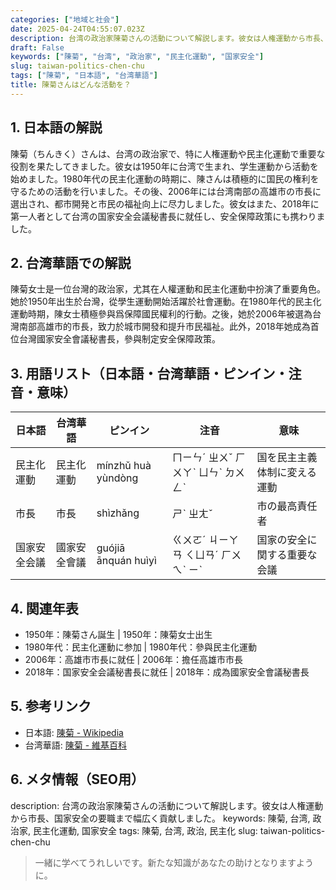 ```yaml
---
categories: ["地域と社会"]
date: 2025-04-24T04:55:07.023Z
description: 台湾の政治家陳菊さんの活動について解説します。彼女は人権運動から市長、国家安全の要職まで幅広く貢献しました。
draft: False
keywords: ["陳菊", "台湾", "政治家", "民主化運動", "国家安全"]
slug: taiwan-politics-chen-chu
tags: ["陳菊", "日本語", "台湾華語"]
title: 陳菊さんはどんな活動を？
---
```




## 1. 日本語の解説
陳菊（ちんきく）さんは、台湾の政治家で、特に人権運動や民主化運動で重要な役割を果たしてきました。彼女は1950年に台湾で生まれ、学生運動から活動を始めました。1980年代の民主化運動の時期に、陳さんは積極的に国民の権利を守るための活動を行いました。その後、2006年には台湾南部の高雄市の市長に選出され、都市開発と市民の福祉向上に尽力しました。彼女はまた、2018年に第一人者として台湾の国家安全会議秘書長に就任し、安全保障政策にも携わりました。

## 2. 台湾華語での解説  
陳菊女士是一位台灣的政治家，尤其在人權運動和民主化運動中扮演了重要角色。她於1950年出生於台灣，從學生運動開始活躍於社會運動。在1980年代的民主化運動時期，陳女士積極參與爲保障國民權利的行動。之後，她於2006年被選為台灣南部高雄市的市長，致力於城市開發和提升市民福祉。此外，2018年她成為首位台灣國家安全會議秘書長，參與制定安全保障政策。

## 3. 用語リスト（日本語・台湾華語・ピンイン・注音・意味）
| 日本語       | 台湾華語       | ピンイン   | 注音          | 意味                     |
|-------------|--------------|-----------|--------------|------------------------|
| 民主化運動  | 民主化運動    | mínzhǔ huà yùndòng | ㄇㄧㄣˊ ㄓㄨˇ ㄏㄨㄚˋ ㄩㄣˋ ㄉㄨㄥˋ | 国を民主主義体制に変える運動     |
| 市長        | 市長         | shìzhǎng  | ㄕˋ ㄓㄤˇ    | 市の最高責任者                 |
| 国家安全会議  | 國家安全會議  | guójiā ānquán huìyì | ㄍㄨㄛˊ ㄐㄧㄚ ㄢ ㄑㄩㄢˊ ㄏㄨㄟˋ ㄧˋ | 国家の安全に関する重要な会議     |

## 4. 関連年表
- 1950年：陳菊さん誕生 | 1950年：陳菊女士出生
- 1980年代：民主化運動に参加 | 1980年代：參與民主化運動
- 2006年：高雄市市長に就任 | 2006年：擔任高雄市市長
- 2018年：国家安全会議秘書長に就任 | 2018年：成為國家安全會議秘書長

## 5. 参考リンク  
- 日本語: [陳菊 - Wikipedia](https://ja.wikipedia.org/wiki/陳菊)
- 台湾華語: [陳菊 - 維基百科](https://zh.wikipedia.org/wiki/陳菊)

## 6. メタ情報（SEO用） 
description: 台湾の政治家陳菊さんの活動について解説します。彼女は人権運動から市長、国家安全の要職まで幅広く貢献しました。
keywords: 陳菊, 台湾, 政治家, 民主化運動, 国家安全
tags: 陳菊, 台湾, 政治, 民主化
slug: taiwan-politics-chen-chu

>一緒に学べてうれしいです。新たな知識があなたの助けとなりますように。